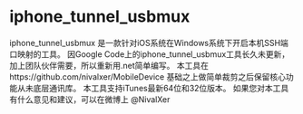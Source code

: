 # iphone_tunnel_usbmux
iphone_tunnel_usbmux 是一款针对iOS系统在Windows系统下开启本机SSH端口映射的工具。
因Google Code上的iphone_tunnel_usbmux工具长久未更新，加上团队伙伴需要，所以重新用.net简单编写。
本工具在https://github.com/nivalxer/MobileDevice 基础之上做简单裁剪之后保留核心功能从未底层通讯库。
本工具支持iTunes最新64位和32位版本。
如果您对本工具有什么意见和建议，可以在微博上 @NivalXer